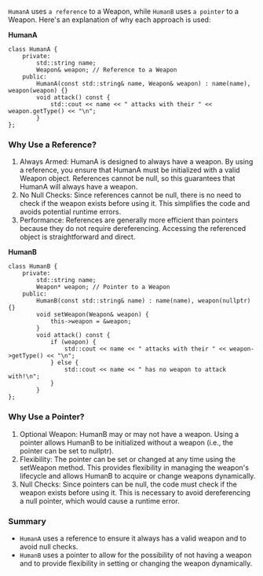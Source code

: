 `HumanA` uses `a reference` to a Weapon, while `HumanB` uses `a pointer` to a Weapon. Here's an explanation of why each approach is used:

**HumanA**
```
class HumanA {
    private:
        std::string name;
        Weapon& weapon; // Reference to a Weapon
    public:
        HumanA(const std::string& name, Weapon& weapon) : name(name), weapon(weapon) {}
        void attack() const {
            std::cout << name << " attacks with their " << weapon.getType() << "\n";
        }
};
```
### Why Use a Reference?
1. Always Armed: HumanA is designed to always have a weapon. By using a reference, you ensure that HumanA must be initialized with a valid Weapon object. References cannot be null, so this guarantees that HumanA will always have a weapon.
2. No Null Checks: Since references cannot be null, there is no need to check if the weapon exists before using it. This simplifies the code and avoids potential runtime errors.
3. Performance: References are generally more efficient than pointers because they do not require dereferencing. Accessing the referenced object is straightforward and direct.

**HumanB**
```
class HumanB {
    private:
        std::string name;
        Weapon* weapon; // Pointer to a Weapon
    public:
        HumanB(const std::string& name) : name(name), weapon(nullptr) {}
        void setWeapon(Weapon& weapon) {
            this->weapon = &weapon;
        }
        void attack() const {
            if (weapon) {
                std::cout << name << " attacks with their " << weapon->getType() << "\n";
            } else {
                std::cout << name << " has no weapon to attack with!\n";
            }
        }
};
```

### Why Use a Pointer?
1. Optional Weapon: HumanB may or may not have a weapon. Using a pointer allows HumanB to be initialized without a weapon (i.e., the pointer can be set to nullptr).
2. Flexibility: The pointer can be set or changed at any time using the setWeapon method. This provides flexibility in managing the weapon's lifecycle and allows HumanB to acquire or change weapons dynamically.
3. Null Checks: Since pointers can be null, the code must check if the weapon exists before using it. This is necessary to avoid dereferencing a null pointer, which would cause a runtime error.

### Summary
- `HumanA` uses a reference to ensure it always has a valid weapon and to avoid null checks.
- `HumanB` uses a pointer to allow for the possibility of not having a weapon and to provide flexibility in setting or changing the weapon dynamically.